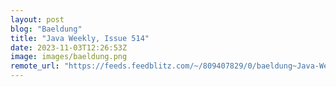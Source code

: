 ```yaml
---
layout: post
blog: "Baeldung"
title: "Java Weekly, Issue 514"
date: 2023-11-03T12:26:53Z
image: images/baeldung.png
remote_url: "https://feeds.feedblitz.com/~/809407829/0/baeldung~Java-Weekly-Issue"
---
```

